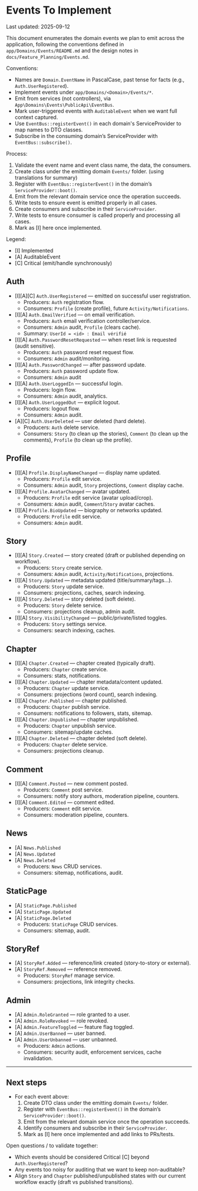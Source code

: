 # Events To Implement

Last updated: 2025-09-12

This document enumerates the domain events we plan to emit across the application, following the conventions defined in `app/Domains/Events/README.md` and the design notes in `docs/Feature_Planning/Events.md`.

Conventions:
- Names are `Domain.EventName` in PascalCase, past tense for facts (e.g., `Auth.UserRegistered`).
- Implement events under `app/Domains/<Domain>/Events/*`.
- Emit from services (not controllers), via `App\Domains\Events\PublicApi\EventBus`.
- Mark user-triggered events with `AuditableEvent` when we want full context captured.
- Use `EventBus::registerEvent()` in each domain's ServiceProvider to map names to DTO classes.
- Subscribe in the consuming domain’s ServiceProvider with `EventBus::subscribe()`.

Process:
1) Validate the event name and event class name, the data, the consumers.
2) Create class under the emitting domain `Events/` folder. (using translations for summary)
3) Register with `EventBus::registerEvent()` in the domain’s `ServiceProvider::boot()`.
4) Emit from the relevant domain service once the operation succeeds.
5) Write tests to ensure event is emitted properly in all cases.
6) Create consumers and subscribe in their `ServiceProvider`.
7) Write tests to ensure consumer is called properly and processing all cases.
8) Mark as [I] here once implemented.

Legend:
- [I] Implemented
- [A] AuditableEvent
- [C] Critical (emit/handle synchronously)

## Auth
- [I][A][C] `Auth.UserRegistered` — emitted on successful user registration.
  - Producers: `Auth` registration flow.
  - Consumers: `Profile` (create profile), future `Activity/Notifications`.
- [I][A] `Auth.EmailVerified` — on email verification.
  - Producers: `Auth` email verification controller/service.
  - Consumers: `Admin` audit, `Profile` (clears cache).
  - Summary: `UserId = <id> : Email vérifié`
- [I][A] `Auth.PasswordResetRequested` — when reset link is requested (audit sensitive).
  - Producers: `Auth` password reset request flow.
  - Consumers: `Admin` audit/monitoring.
- [I][A] `Auth.PasswordChanged` — after password update.
  - Producers: `Auth` password update flow.
  - Consumers: `Admin` audit
- [I][A] `Auth.UserLoggedIn` — successful login.
  - Producers: login flow.
  - Consumers: `Admin` audit, analytics.
- [I][A] `Auth.UserLoggedOut` — explicit logout.
  - Producers: logout flow.
  - Consumers: `Admin` audit.
- [A][C] `Auth.UserDeleted` — user deleted (hard delete).
  - Producers: `Auth` delete service.
  - Consumers: `Story` (to clean up the stories), `Comment` (to clean up the comments), `Profile` (to clean up the profile).

## Profile
- [I][A] `Profile.DisplayNameChanged` — display name updated.
  - Producers: `Profile` edit service.
  - Consumers: `Admin` audit, `Story` projections, `Comment` display cache.
- [I][A] `Profile.AvatarChanged` — avatar updated.
  - Producers: `Profile` edit service (avatar upload/crop).
  - Consumers: `Admin` audit, `Comment`/`Story` avatar caches.
- [I][A] `Profile.BioUpdated` — biography or networks updated.
  - Producers: `Profile` edit service.
  - Consumers: `Admin` audit.

## Story
- [I][A] `Story.Created` — story created (draft or published depending on workflow).
  - Producers: `Story` create service.
  - Consumers: `Admin` audit, `Activity/Notifications`, projections.
- [I][A] `Story.Updated` — metadata updated (title/summary/tags...).
  - Producers: `Story` update service.
  - Consumers: projections, caches, search indexing.
- [I][A] `Story.Deleted` — story deleted (soft delete).
  - Producers: `Story` delete service.
  - Consumers: projections cleanup, admin audit.
- [I][A] `Story.VisibilityChanged` — public/private/listed toggles.
  - Producers: `Story` settings service.
  - Consumers: search indexing, caches.

## Chapter
- [I][A] `Chapter.Created` — chapter created (typically draft).
  - Producers: `Chapter` create service.
  - Consumers: stats, notifications.
- [I][A] `Chapter.Updated` — chapter metadata/content updated.
  - Producers: `Chapter` update service.
  - Consumers: projections (word count), search indexing.
- [I][A] `Chapter.Published` — chapter published.
  - Producers: `Chapter` publish service.
  - Consumers: notifications to followers, stats, sitemap.
- [I][A] `Chapter.Unpublished` — chapter unpublished.
  - Producers: `Chapter` unpublish service.
  - Consumers: sitemap/update caches.
- [I][A] `Chapter.Deleted` — chapter deleted (soft delete).
  - Producers: `Chapter` delete service.
  - Consumers: projections cleanup.

## Comment
- [I][A] `Comment.Posted` — new comment posted.
  - Producers: `Comment` post service.
  - Consumers: notify story authors, moderation pipeline, counters.
- [I][A] `Comment.Edited` — comment edited.
  - Producers: `Comment` edit service.
  - Consumers: moderation pipeline, counters.

## News
- [A] `News.Published`
- [A] `News.Updated`
- [A] `News.Deleted`
  - Producers: `News` CRUD services.
  - Consumers: sitemap, notifications, audit.

## StaticPage
- [A] `StaticPage.Published`
- [A] `StaticPage.Updated`
- [A] `StaticPage.Deleted`
  - Producers: `StaticPage` CRUD services.
  - Consumers: sitemap, audit.

## StoryRef
- [A] `StoryRef.Added` — reference/link created (story-to-story or external).
- [A] `StoryRef.Removed` — reference removed.
  - Producers: `StoryRef` manage service.
  - Consumers: projections, link integrity checks.

## Admin
- [A] `Admin.RoleGranted` — role granted to a user.
- [A] `Admin.RoleRevoked` — role revoked.
- [A] `Admin.FeatureToggled` — feature flag toggled.
- [A] `Admin.UserBanned` — user banned.
- [A] `Admin.UserUnbanned` — user unbanned.
  - Producers: `Admin` actions.
  - Consumers: security audit, enforcement services, cache invalidation.

---

## Next steps
- For each event above:
  1) Create DTO class under the emitting domain `Events/` folder.
  2) Register with `EventBus::registerEvent()` in the domain’s `ServiceProvider::boot()`.
  3) Emit from the relevant domain service once the operation succeeds.
  4) Identify consumers and subscribe in their `ServiceProvider`.
  5) Mark as [I] here once implemented and add links to PRs/tests.

Open questions / to validate together:
- Which events should be considered Critical [C] beyond `Auth.UserRegistered`?
- Any events too noisy for auditing that we want to keep non-auditable?
- Align `Story` and `Chapter` published/unpublished states with our current workflow exactly (draft vs published transitions).
